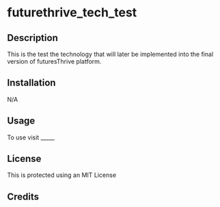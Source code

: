 # futurethrive_tech_test

## Description
This is the test the technology that will later be implemented into the final version of futuresThrive platform. 
## Installation
N/A
## Usage
To use visit _____
## License
This is protected using an MIT License

## Credits


